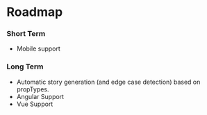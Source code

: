 # Roadmap

### Short Term

* Mobile support

### Long Term

* Automatic story generation (and edge case detection) based on propTypes.
* Angular Support
* Vue Support
